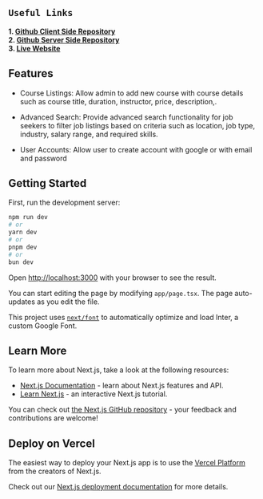 ## `Useful Links`

**1. [Github Client Side Repository](https://github.com/yusuf-khan-swd/study-nest-client)** \
**2. [Github Server Side Repository](https://github.com/yusuf-khan-swd/study-nest-server)** \
**3. [Live Website](https://studynestweb.vercel.app/)**

## Features

- Course Listings: Allow admin to add new course with course details such as course title, duration, instructor, price, description,.

- Advanced Search: Provide advanced search functionality for job seekers to filter job listings based on criteria such as location, job type, industry, salary range, and required skills.

- User Accounts: Allow user to create account with google or with email and password

## Getting Started

First, run the development server:

```bash
npm run dev
# or
yarn dev
# or
pnpm dev
# or
bun dev
```

Open [http://localhost:3000](http://localhost:3000) with your browser to see the result.

You can start editing the page by modifying `app/page.tsx`. The page auto-updates as you edit the file.

This project uses [`next/font`](https://nextjs.org/docs/basic-features/font-optimization) to automatically optimize and load Inter, a custom Google Font.

## Learn More

To learn more about Next.js, take a look at the following resources:

- [Next.js Documentation](https://nextjs.org/docs) - learn about Next.js features and API.
- [Learn Next.js](https://nextjs.org/learn) - an interactive Next.js tutorial.

You can check out [the Next.js GitHub repository](https://github.com/vercel/next.js/) - your feedback and contributions are welcome!

## Deploy on Vercel

The easiest way to deploy your Next.js app is to use the [Vercel Platform](https://vercel.com/new?utm_medium=default-template&filter=next.js&utm_source=create-next-app&utm_campaign=create-next-app-readme) from the creators of Next.js.

Check out our [Next.js deployment documentation](https://nextjs.org/docs/deployment) for more details.
